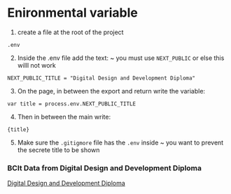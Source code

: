 # Enironmental variable

1. create a file at the root of the project
```
.env
```

2. Inside the  .env file add the text:
~ you must use `NEXT_PUBLIC` or else this willl not work

```
NEXT_PUBLIC_TITLE = "Digital Design and Development Diploma"
```

3. On the page, in between the export and return write the variable:
```
var title = process.env.NEXT_PUBLIC_TITLE
```

4. Then in between the main write:
```
{title}
```

5. Make sure the `.gitigmore` file has the `.env` inside
~ you want to prevent the secrete title to be shown

### BCIt Data from Digital Design and Development Diploma
[Digital Design and Development Diploma](https://www.bcit.ca/programs/digital-design-and-development-diploma-full-time-6515dipma/)
